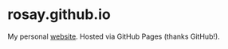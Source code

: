 # rosay.github.io
My personal [website](http://codyjrose.me). Hosted via GitHub Pages (thanks GitHub!).
